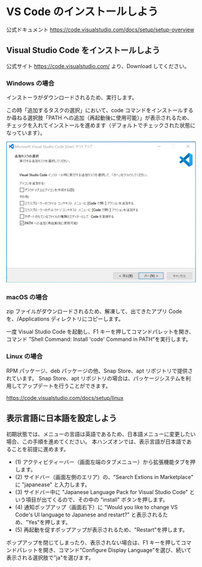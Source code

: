 # VS Code のインストールしよう

公式ドキュメント https://code.visualstudio.com/docs/setup/setup-overview

## Visual Studio Code をインストールしよう

公式サイト https://code.visualstudio.com/ より、Download してください。

### Windows の場合

インストーラがダウンロードされるため、実行します。

この時「追加するタスクの選択」において、code コマンドをインストールするか尋ねる選択肢「PATH への追加（再起動後に使用可能）」が表示されるため、チェックを入れてインストールを進めます（デフォルトでチェックされた状態になっています）。

![](install_vscode_on_windows.jpg)

### macOS の場合

zip ファイルがダウンロードされるため、解凍して、出てきたアプリ Code を、/Applications ディレクトリにコピーします。

一度 Visual Studio Code を起動し、F1 キーを押してコマンドパレットを開き、コマンド ”Shell Command: Install 'code' Command in PATH”を実行します。

### Linux の場合

RPM パッケージ、deb パッケージの他、Snap Store、apt リポジトリで提供されています。
Snap Store、apt リポジトリの場合は、パッケージシステムを利用してアップデートを行うことができます。

https://code.visualstudio.com/docs/setup/linux

## 表示言語に日本語を設定しよう

初期状態では、メニューの言語は英語であるため、日本語メニューに変更したい場合、この手順を進めてください。
本ハンズオンでは、表示言語が日本語であることを前提に進めます。

- (1) アクティビティーバー（画面左端のタブメニュー）から拡張機能タブを押します。
- (2) サイドバー（画面左側のエリア）の、"Search Extions in Marketplace" に "japanease" と入力します。
- (3) サイドバー中に "Japanese Language Pack for Visual Studio Code" という項目が出てくるので、その中の "install" ボタンを押します。
- (4) 通知ポップアップ（画面右下）に "Would you like to change VS Code's UI language to Japanese and restart?" と表示されるため、"Yes"を押します。
- (5) 再起動を促すポップアップが表示されるため、"Restart"を押します。

ポップアップを閉じてしまったり、表示されない場合は、F1 キーを押してコマンドパレットを開き、コマンド"Configure Display Language"を選び、続いて表示される選択肢で"ja"を選びます。
